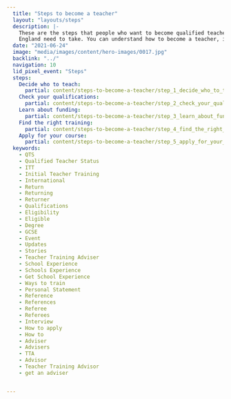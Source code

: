 ```yaml
---
  title: "Steps to become a teacher"
  layout: "layouts/steps"
  description: |-
    These are the steps that people who want to become qualified teachers in
    England need to take. You can understand how to become a teacher, including whether to teach primary or secondary, if you have the right qualifications to teach, teaching bursaries and teaching scholarships, routes into teaching and applying for teaching training.
  date: "2021-06-24"
  image: "media/images/content/hero-images/0017.jpg"
  backlink: "../"
  navigation: 10
  lid_pixel_event: "Steps"
  steps:
    Decide who to teach:
      partial: content/steps-to-become-a-teacher/step_1_decide_who_to_teach
    Check your qualifications:
      partial: content/steps-to-become-a-teacher/step_2_check_your_qualifications
    Learn about funding:
      partial: content/steps-to-become-a-teacher/step_3_learn_about_funding
    Find the right training:
      partial: content/steps-to-become-a-teacher/step_4_find_the_right_training
    Apply for your course:
      partial: content/steps-to-become-a-teacher/step_5_apply_for_your_course
  keywords:
    - QTS
    - Qualified Teacher Status
    - ITT
    - Initial Teacher Training
    - International
    - Return
    - Returning
    - Returner
    - Qualifications
    - Eligibility
    - Eligible
    - Degree
    - GCSE
    - Event
    - Updates
    - Stories
    - Teacher Training Adviser
    - School Experience
    - Schools Experience
    - Get School Experience
    - Ways to train
    - Personal Statement
    - Reference
    - References
    - Referee
    - Referees
    - Interview
    - How to apply
    - How to
    - Adviser
    - Advisers
    - TTA
    - Advisor
    - Teacher Training Advisor
    - get an adviser


---
```

